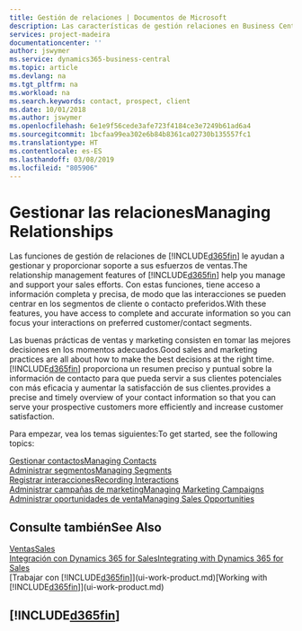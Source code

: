 ```yaml
---
title: Gestión de relaciones | Documentos de Microsoft
description: Las características de gestión relaciones en Business Central admiten las acciones de ventas y le permiten acceder a la información sobre contactos y clientes potenciales para que pueda atender a los clientes de forma eficaz.
services: project-madeira
documentationcenter: ''
author: jswymer
ms.service: dynamics365-business-central
ms.topic: article
ms.devlang: na
ms.tgt_pltfrm: na
ms.workload: na
ms.search.keywords: contact, prospect, client
ms.date: 10/01/2018
ms.author: jswymer
ms.openlocfilehash: 6e1e9f56cede3afe723f4184ce3e7249b61ad6a4
ms.sourcegitcommit: 1bcfaa99ea302e6b84b8361ca02730b135557fc1
ms.translationtype: HT
ms.contentlocale: es-ES
ms.lasthandoff: 03/08/2019
ms.locfileid: "805906"
---
```

# <a name="managing-relationships"></a><span data-ttu-id="d8d25-103">Gestionar las relaciones</span><span class="sxs-lookup"><span data-stu-id="d8d25-103">Managing Relationships</span></span>
<span data-ttu-id="d8d25-104">Las funciones de gestión de relaciones de [!INCLUDE[d365fin](includes/d365fin_md.md)] le ayudan a gestionar y proporcionar soporte a sus esfuerzos de ventas.</span><span class="sxs-lookup"><span data-stu-id="d8d25-104">The relationship management features of [!INCLUDE[d365fin](includes/d365fin_md.md)] help you manage and support your sales efforts.</span></span> <span data-ttu-id="d8d25-105">Con estas funciones, tiene acceso a información completa y precisa, de modo que las interacciones se pueden centrar en los segmentos de cliente o contacto preferidos.</span><span class="sxs-lookup"><span data-stu-id="d8d25-105">With these features, you have access to complete and accurate information so you can focus your interactions on preferred customer/contact segments.</span></span>

<span data-ttu-id="d8d25-106">Las buenas prácticas de ventas y marketing consisten en tomar las mejores decisiones en los momentos adecuados.</span><span class="sxs-lookup"><span data-stu-id="d8d25-106">Good sales and marketing practices are all about how to make the best decisions at the right time.</span></span> [!INCLUDE[d365fin](includes/d365fin_md.md)] <span data-ttu-id="d8d25-107">proporciona un resumen preciso y puntual sobre la información de contacto para que pueda servir a sus clientes potenciales con más eficacia y aumentar la satisfacción de sus clientes.</span><span class="sxs-lookup"><span data-stu-id="d8d25-107">provides a precise and timely overview of your contact information so that you can serve your prospective customers more efficiently and increase customer satisfaction.</span></span>

<span data-ttu-id="d8d25-108">Para empezar, vea los temas siguientes:</span><span class="sxs-lookup"><span data-stu-id="d8d25-108">To get started, see the following topics:</span></span>

[<span data-ttu-id="d8d25-109">Gestionar contactos</span><span class="sxs-lookup"><span data-stu-id="d8d25-109">Managing Contacts</span></span>](marketing-contacts.md)  
[<span data-ttu-id="d8d25-110">Administrar segmentos</span><span class="sxs-lookup"><span data-stu-id="d8d25-110">Managing Segments</span></span>](marketing-segments.md)  
[<span data-ttu-id="d8d25-111">Registrar interacciones</span><span class="sxs-lookup"><span data-stu-id="d8d25-111">Recording Interactions</span></span>](marketing-interactions.md)  
[<span data-ttu-id="d8d25-112">Administrar campañas de marketing</span><span class="sxs-lookup"><span data-stu-id="d8d25-112">Managing Marketing Campaigns</span></span>](marketing-campaigns.md)  
[<span data-ttu-id="d8d25-113">Administrar oportunidades de venta</span><span class="sxs-lookup"><span data-stu-id="d8d25-113">Managing Sales Opportunities</span></span>](marketing-manage-sales-opportunities.md)

## <a name="see-also"></a><span data-ttu-id="d8d25-114">Consulte también</span><span class="sxs-lookup"><span data-stu-id="d8d25-114">See Also</span></span>
[<span data-ttu-id="d8d25-115">Ventas</span><span class="sxs-lookup"><span data-stu-id="d8d25-115">Sales</span></span>](sales-manage-sales.md)  
[<span data-ttu-id="d8d25-116">Integración con Dynamics 365 for Sales</span><span class="sxs-lookup"><span data-stu-id="d8d25-116">Integrating with Dynamics 365 for Sales</span></span>](marketing-integrate-dynamicscrm.md)  
<span data-ttu-id="d8d25-117">[Trabajar con [!INCLUDE[d365fin](includes/d365fin_md.md)]](ui-work-product.md)</span><span class="sxs-lookup"><span data-stu-id="d8d25-117">[Working with [!INCLUDE[d365fin](includes/d365fin_md.md)]](ui-work-product.md)</span></span>  

## [!INCLUDE[d365fin](includes/free_trial_md.md)]  
